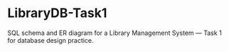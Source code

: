 # LibraryDB-Task1
SQL schema and ER diagram for a Library Management System — Task 1 for database design practice.
